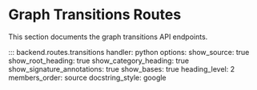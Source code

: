 # Graph Transitions Routes

This section documents the graph transitions API endpoints.

::: backend.routes.transitions
    handler: python
    options:
      show_source: true
      show_root_heading: true
      show_category_heading: true
      show_signature_annotations: true
      show_bases: true
      heading_level: 2
      members_order: source
      docstring_style: google 